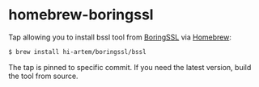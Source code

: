# homebrew-boringssl 

Tap allowing you to install bssl tool from [BoringSSL](https://boringssl.googlesource.com/boringssl/) via [Homebrew](https://brew.sh):

```bash
$ brew install hi-artem/boringssl/bssl
```
The tap is pinned to specific commit. If you need the latest version, build the tool from source.
